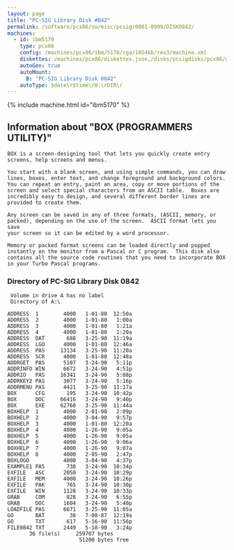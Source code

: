 ```yaml
---
layout: page
title: "PC-SIG Library Disk #842"
permalink: /software/pcx86/sw/misc/pcsig/0001-0999/DISK0842/
machines:
  - id: ibm5170
    type: pcx86
    config: /machines/pcx86/ibm/5170/cga/1024kb/rev3/machine.xml
    diskettes: /machines/pcx86/diskettes.json,/disks/pcsigdisks/pcx86/diskettes.json
    autoGen: true
    autoMount:
      B: "PC-SIG Library Disk 0842"
    autoType: $date\r$time\rB:\rDIR\r
---
```


{% include machine.html id="ibm5170" %}

## Information about "BOX (PROGRAMMERS UTILITY)"

    BOX is a screen-designing tool that lets you quickly create entry
    screens, help screens and menus.
    
    You start with a blank screen, and using simple commands, you can draw
    lines, boxes, enter text, and change foreground and background colors.
    You can repeat an entry, paint an area, copy or move portions of the
    screen and select special characters from an ASCII table.  Boxes are
    incredibly easy to design, and several different border lines are
    provided to create them.
    
    Any screen can be saved in any of three formats, (ASCII, memory, or
    packed), depending on the use of the screen.  ASCII format lets you save
    your screen so it can be edited by a word processor.
    
    Memory or packed format screens can be loaded directly and popped
    instantly on the monitor from a Pascal or C program.  This disk also
    contains all the source code routines that you need to incorporate BOX
    in your Turbo Pascal programs.

### Directory of PC-SIG Library Disk 0842

     Volume in drive A has no label
     Directory of A:\

    ADDRESS  1        4000   1-01-80  12:50a
    ADDRESS  2        4000   1-01-80   1:00a
    ADDRESS  3        4000   1-01-80   1:21a
    ADDRESS  4        4000   1-01-80   1:20a
    ADDRESS  DAT       688   3-25-90  11:19a
    ADDRESS  LGO      4000   1-01-80  12:46a
    ADDRESS  PAS     13134   3-25-90  11:20a
    ADDRESS  SCR      4000   1-01-80  12:48a
    ADDRGET  PAS      5107   3-24-90   5:11p
    ADDRINFO WIN      6672   3-24-90   4:51p
    ADDRIO   PAS     16341   3-24-90   5:08p
    ADDRKEY2 PAS      3077   3-24-90   5:16p
    ADDRMENU PAS      4421   3-25-90  11:17a
    BOX      CFG       195   3-24-90  10:42p
    BOX      DOC     66416   3-24-90   9:40p
    BOX      EXE     62768   3-25-90  11:44a
    BOXHELP  1        4000   2-01-90   2:09p
    BOXHELP  2        4000   3-04-90   9:57p
    BOXHELP  3        4000   1-01-80  12:20a
    BOXHELP  4        4000   1-26-90   9:05a
    BOXHELP  5        4000   1-26-90   9:05a
    BOXHELP  6        4000   1-26-90   9:06a
    BOXHELP  7        4000   1-26-90   9:07a
    BOXHELP  8        4000   2-05-90   2:47p
    BOXLOGO           4000   3-04-90   4:37p
    EXAMPLE1 PAS       738   3-24-90  10:34p
    EXFILE   ASC      2050   3-24-90  10:29p
    EXFILE   MEM      4000   3-24-90  10:26p
    EXFILE   PAK       765   3-24-90  10:30p
    EXFILE   WIN      1128   3-24-90  10:33p
    GRAB     COM       828   3-24-90   6:55p
    GRAB     DOC      1604   3-24-90   5:40p
    LOADFILE PAS      6671   3-25-90  11:05a
    GO       BAT        38   7-08-87  12:19a
    GO       TXT       617   5-16-90  11:56p
    FILE0842 TXT      2449   5-18-90   3:24p
           36 file(s)     259707 bytes
                           51200 bytes free
